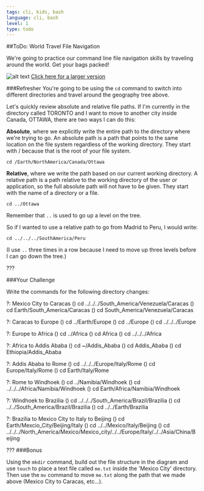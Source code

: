 ```yaml
---
tags: cli, kids, bash
language: cli, bash
level: 1
type: todo
---
```


##ToDo: World Travel File Navigation

We're going to practice our command line file navigation skills by traveling around the world. Get your bags packed!

![alt text](http://www.gliffy.com/go/publish/image/6025639/L.png "Countries Tree")
[Click here for a larger version](https://camo.githubusercontent.com/508535c0e81338f8d74168b9d04b272ef487661b/687474703a2f2f7777772e676c696666792e636f6d2f676f2f7075626c6973682f696d6167652f363032353633392f4c2e706e67)

###Refresher
You're going to be using the `cd` command to switch into different directories and travel around the geography tree above. 

Let's quickly review absolute and relative file paths. If I'm currently in the directory called TORONTO and I want to move to another city inside Canada, OTTAWA, there are two ways I can do this:

**Absolute**, where we explicitly write the entire path to the directory where we're trying to go. An absolute path is a path that points to the same location on the file system regardless of the working directory. They start with / because that is the root of your file system.
```
cd /Earth/NorthAmerica/Canada/Ottawa
```

**Relative**, where we write the path based on our current working directory. A relative path is a path relative to the working directory of the user or application, so the full absolute path will not have to be given. They start with the name of a directory or a file.
```
cd ../Ottawa
```
Remember that `..` is used to go up a level on the tree.

So if I wanted to use a relative path to go from Madrid to Peru, I would write:
```
cd ../../../SouthAmerica/Peru
```
(I use `..` three times in a row because I need to move up three levels before I can go down the tree.)

???

###Your Challenge

Write the commands for the following directory changes:

?: Mexico City to Caracas
() cd ../../../South_America/Venezuela/Caracas
() cd Earth/South_America/Caracas
() cd South_America/Venezuela/Caracas

?: Caracas to Europe
() cd ../Earth/Europe
() cd ../Europe
() cd ../../../Europe

?: Europe to Africa
() cd ../Africa
() cd Africa
() cd ../../../Africa

?: Africa to Addis Ababa
() cd ~/Addis_Ababa
() cd Addis_Ababa
() cd Ethiopia/Addis_Ababa

?: Addis Ababa to Rome
() cd ../../../Europe/Italy/Rome
() cd Europe/Italy/Rome
() cd Earth/Italy/Rome

?: Rome to Windhoek
() cd ../Namibia/Windhoek
() cd ../../../Africa/Namibia/Windhoek
() cd Earth/Africa/Namibia/Windhoek

?: Windhoek to Brazilia
() cd ../../../South_America/Brazil/Brazilia
() cd ../../South_America/Brazil/Brazilia
() cd ../../Earth/Brazilia

?: Brazilia to Mexico City to Italy to Beijing
() cd Earth/Mexcio_City/Beijing/Italy
() cd ../../Mexico/Italy/Beijing
() cd ../../../North_America/Mexico/Mexico_city/../../Europe/Italy/../../Asia/China/Beijing

???
###Bonus

Using the `mkdir` command, build out the file structure in the diagram and use `touch` to place a text file called `me.txt` inside the 'Mexico City' directory. Then use the `mv` command to move `me.txt` along the path that we made above (Mexico City to Caracas, etc...).
